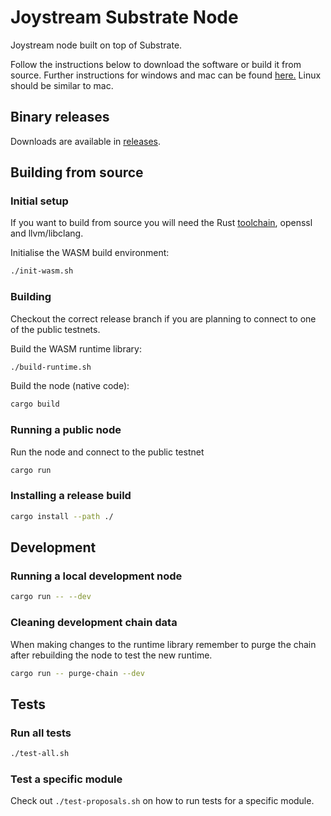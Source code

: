 # Joystream Substrate Node

Joystream node built on top of Substrate.

Follow the instructions below to download the software or build it from source. Further instructions for windows and mac can be found [here.](https://blog.joystream.org/sparta/)
Linux should be similar to mac.

##  Binary releases
Downloads are available in [releases](https://github.com/Joystream/substrate-node-joystream/releases).

## Building from source

### Initial setup
If you want to build from source you will need the Rust [toolchain](https://rustup.rs/), openssl and llvm/libclang.

Initialise the WASM build environment:

```bash
./init-wasm.sh
```

### Building
Checkout the correct release branch if you are planning to connect to one of the public testnets.

Build the WASM runtime library:
```bash
./build-runtime.sh
```

Build the node (native code):
```bash
cargo build
```

### Running a public node
Run the node and connect to the public testnet
```bash
cargo run
```

### Installing a release build
```bash
cargo install --path ./
```

## Development

### Running a local development node

```bash
cargo run -- --dev
```

### Cleaning development chain data
When making changes to the runtime library remember to purge the chain after rebuilding the node to test the new runtime.

```bash
cargo run -- purge-chain --dev
```

## Tests

### Run all tests

```bash
./test-all.sh
```

### Test a specific module

Check out `./test-proposals.sh` on how to run tests for a specific module.
